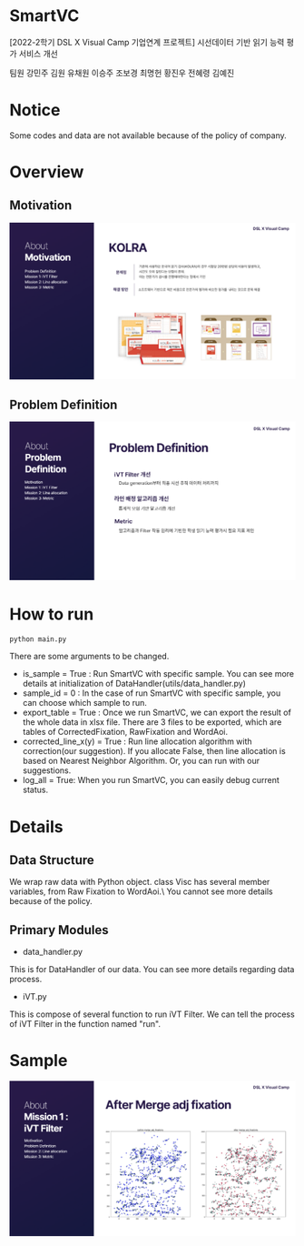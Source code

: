 # SmartVC

[2022-2학기 DSL X Visual Camp 기업연계 프로젝트] 시선데이터 기반 읽기 능력 평가 서비스 개선

팀원 강민주 김원 유채원 이승주 조보경 최명헌 황진우 전혜령 김예진

# Notice

Some codes and data are not available because of the policy of company.

# Overview

## Motivation 
![사진](/figure/1.PNG)

## Problem Definition
![사진](/figure/2.PNG)

# How to run

```
python main.py
```

There are some arguments to be changed.
- is_sample = True : Run SmartVC with specific sample. You can see more details at initialization of DataHandler(utils/data_handler.py)
- sample_id = 0 : In the case of run SmartVC with specific sample, you can choose which sample to run.
- export_table = True : Once we run SmartVC, we can export the result of the whole data in xlsx file. There are 3 files to be exported, which are tables of CorrectedFixation, RawFixation and WordAoi.   
- corrected_line_x(y) = True : Run line allocation algorithm with correction(our suggestion). If you allocate False, then line allocation is based on Nearest Neighbor Algorithm. Or, you can run with our suggestions.
- log_all = True: When you run SmartVC, you can easily debug current status.

# Details
## Data Structure

We wrap raw data with Python object. class Visc has several member variables, from Raw Fixation to WordAoi.\\
You cannot see more details because of the policy.

## Primary Modules

- data_handler.py

This is for DataHandler of our data. You can see more details regarding data process. 

- iVT.py

This is compose of several function to run iVT Filter. We can tell the process of iVT Filter in the function named "run".

# Sample

![사진](/figure/3.PNG)
